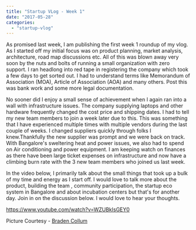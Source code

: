 ```yaml
---
title: "Startup VLog - Week 1"
date: "2017-05-28"
categories: 
  - "startup-vlog"
---
```


As promised last week, I am publishing the first week 1 roundup of my vlog. As I started off my initial focus was on product planning, market analysis, architecture, road map discussions etc. All of this was blown away very soon by the nuts and bolts of running a small organization with zero support. I ran headlong into red tape in registering the company which took a few days to get sorted out. I had to understand terms like Memorandum of Association (MOA), Article of Association (AOA) and many others. Post this was bank work and some more legal documentation.

No sooner did I enjoy a small sense of achievement when I again ran into a wall with infrastructure issues. The company supplying laptops and other hardware frequently changed the cost price and shipping dates. I had to tell my new team members to join a week later due to this. This was something that I have experienced multiple times with multiple vendors during the last couple of weeks. I changed suppliers quickly through folks I knew.Thankfully the new supplier was prompt and we were back on track. With Bangalore's sweltering heat and power issues, we also had to spend on Air conditioning and power equipment. I am keeping watch on finances as there have been large ticket expenses on infrastructure and now have a climbing burn rate with the 3 new team members who joined us last week.

In the video below, I primarily talk about the small things that took up a bulk of my time and energy as I start off. I would love to talk more about the product, building the team , community participation, the startup eco system in Bangalore and about incubation centers but that's for another day. Join in on the discussion below. I would love to hear your thoughts.

<https://www.youtube.com/watch?v=WZUBkIsGEY0>

Picture Courtesy - [Braden Collum](https://unsplash.com/@bradencollum)
